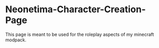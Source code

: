 # Neonetima-Character-Creation-Page
This page is meant to be used for the roleplay aspects of my minecraft modpack.
